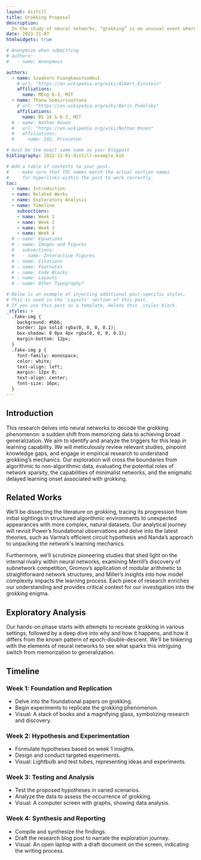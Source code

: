```yaml
---
layout: distill
title: Grokking Proposal
description:
  In the study of neural networks, “grokking” is an unusual event where a model suddenly shifts from simply memorizing to truly understanding and generalizing information. This research aims to dissect the conditions that prompt grokking by experimenting with different data sets and neural network designs. We will investigate the effects of training size, weight decay, and network complexity on grokking. Our goal is to replicate the grokking event, test theories about its causes, and clarify its relationship to the concept of double descent, providing a clearer picture of this peculiar learning behavior.
date: 2023-11-07
htmlwidgets: true

# Anonymize when submitting
# authors:
#   - name: Anonymous

authors:
  - name: Siwakorn Fuangkawinsombut
    # url: "https://en.wikipedia.org/wiki/Albert_Einstein"
    affiliations:
      name: MEng 6-3, MIT 
  - name: Thana Somsirivattana
    # url: "https://en.wikipedia.org/wiki/Boris_Podolsky"
    affiliations:
      name: BS 18 & 6-3, MIT
  # - name: Nathan Rosen
  #   url: "https://en.wikipedia.org/wiki/Nathan_Rosen"
  #   affiliations:
  #     name: IAS, Princeton

# must be the exact same name as your blogpost
bibliography: 2022-12-01-distill-example.bib  

# Add a table of contents to your post.
#   - make sure that TOC names match the actual section names
#     for hyperlinks within the post to work correctly.
toc:
  - name: Introduction
  - name: Related Works
  - name: Exploratory Analysis
  - name: Timeline
    subsections:
    - name: Week 1
    - name: Week 2
    - name: Week 3
    - name: Week 4
  # - name: Equations
  # - name: Images and Figures
  #   subsections:
  #   - name: Interactive Figures
  # - name: Citations
  # - name: Footnotes
  # - name: Code Blocks
  # - name: Layouts
  # - name: Other Typography?

# Below is an example of injecting additional post-specific styles.
# This is used in the 'Layouts' section of this post.
# If you use this post as a template, delete this _styles block.
_styles: >
  .fake-img {
    background: #bbb;
    border: 1px solid rgba(0, 0, 0, 0.1);
    box-shadow: 0 0px 4px rgba(0, 0, 0, 0.1);
    margin-bottom: 12px;
  }
  .fake-img p {
    font-family: monospace;
    color: white;
    text-align: left;
    margin: 12px 0;
    text-align: center;
    font-size: 16px;
  }
---
```


## Introduction

This research delves into neural networks to decode the grokking phenomenon: a sudden shift from memorizing data to achieving broad generalization. We aim to identify and analyze the triggers for this leap in learning capability. We will meticulously review relevant studies, pinpoint knowledge gaps, and engage in empirical research to understand grokking’s mechanics. Our exploration will cross the boundaries from algorithmic to non-algorithmic data, evaluating the potential roles of network sparsity, the capabilities of minimalist networks, and the enigmatic delayed learning onset associated with grokking.

## Related Works

We’ll be dissecting the literature on grokking, tracing its progression from initial sightings in structured algorithmic environments to unexpected appearances with more complex, natural datasets. Our analytical journey will revisit Power’s foundational observations and delve into the latest theories, such as Varma’s efficient circuit hypothesis and Nanda’s approach to unpacking the network's learning mechanics.

Furthermore, we’ll scrutinize pioneering studies that shed light on the internal rivalry within neural networks, examining Merrill’s discovery of subnetwork competition, Gromov’s application of modular arithmetic to straightforward network structures, and Miller’s insights into how model complexity impacts the learning process. Each piece of research enriches our understanding and provides critical context for our investigation into the grokking enigma.

## Exploratory Analysis

Our hands-on phase starts with attempts to recreate grokking in various settings, followed by a deep dive into why and how it happens, and how it differs from the known pattern of epoch-double-descent. We’ll be tinkering with the elements of neural networks to see what sparks this intriguing switch from memorization to generalization.

## Timeline

### Week 1: Foundation and Replication
* Delve into the foundational papers on grokking.
* Begin experiments to replicate the grokking phenomenon.
* Visual: A stack of books and a magnifying glass, symbolizing research and discovery.

### Week 2: Hypothesis and Experimentation
* Formulate hypotheses based on week 1 insights.
* Design and conduct targeted experiments.
* Visual: Lightbulb and test tubes, representing ideas and experiments.

### Week 3: Testing and Analysis
* Test the proposed hypotheses in varied scenarios.
* Analyze the data to assess the occurrence of grokking.
* Visual: A computer screen with graphs, showing data analysis.

### Week 4: Synthesis and Reporting
* Compile and synthesize the findings.
* Draft the research blog post to narrate the exploration journey.
* Visual: An open laptop with a draft document on the screen, indicating the writing process.
